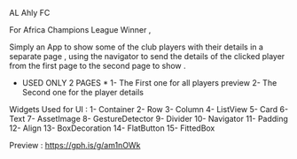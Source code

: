 AL Ahly FC

For Africa Champions League Winner , 

Simply an App to show some of the club players with their details in a separate page , using the navigator to send the details of the clicked player from the first page to the second page to show . 

* USED ONLY 2 PAGES *
1- The First one for all players preview 
2- The Second one for the player details 

Widgets Used for UI : 
1- Container 
2- Row
3- Column
4- ListView 
5- Card
6- Text
7- AssetImage
8- GestureDetector
9- Divider 
10- Navigator 
11- Padding
12- Align
13- BoxDecoration
14- FlatButton
15- FittedBox

Preview : 
https://gph.is/g/am1nOWk
